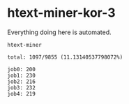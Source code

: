 # htext-miner-kor-3

Everything doing here is automated.

```
htext-miner

total: 1097/9855 (11.13140537798072%)

job0: 200
job1: 230
job2: 216
job3: 232
job4: 219
```